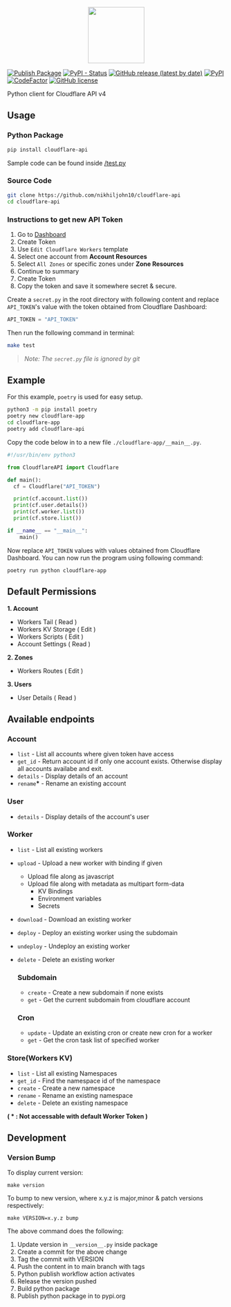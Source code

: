 <p align="center"><img src="https://raw.githubusercontent.com/nikhiljohn10/cloudflare-api/main/assets/images/logo.svg?sanitize=true" height="130"></p>

[![Publish Package](https://github.com/nikhiljohn10/cloudflare-api/actions/workflows/publish.yml/badge.svg)](https://github.com/nikhiljohn10/cloudflare-api/actions/workflows/publish.yml) [![PyPI - Status](https://img.shields.io/pypi/status/cloudflare-api)](https://pypi.org/project/cloudflare-api) [![GitHub release (latest by date)](https://img.shields.io/github/v/release/nikhiljohn10/cloudflare-api)](https://github.com/nikhiljohn10/cloudflare-api/releases) [![PyPI](https://img.shields.io/pypi/v/cloudflare-api)](https://pypi.org/project/cloudflare-api) [![CodeFactor](https://www.codefactor.io/repository/github/nikhiljohn10/cloudflare-api/badge)](https://www.codefactor.io/repository/github/nikhiljohn10/cloudflare-api) [![GitHub license](https://img.shields.io/github/license/nikhiljohn10/cloudflare-api)](https://github.com/nikhiljohn10/cloudflare-api/blob/main/LICENSE)

Python client for Cloudflare API v4

## Usage

### Python Package

```bash
pip install cloudflare-api
```

Sample code can be found inside [/test.py](https://github.com/nikhiljohn10/cloudflare-api/blob/main/test.py) 

### Source Code

```bash
git clone https://github.com/nikhiljohn10/cloudflare-api
cd cloudflare-api
```

### Instructions to get new API Token
1. Go to [Dashboard](https://dash.cloudflare.com/profile/api-tokens)
2. Create Token
3. Use `Edit Cloudflare Workers` template
4. Select one account from **Account Resources**
5. Select `All Zones` or specific zones under **Zone Resources**
6. Continue to summary
7. Create Token
8. Copy the token and save it somewhere secret & secure.

Create a `secret.py` in the root directory with following content and replace `API_TOKEN`'s value with the token obtained from Cloudflare Dashboard:
```python
API_TOKEN = "API_TOKEN"
```

Then run the following command in terminal:
```bash
make test
```

> *Note: The `secret.py` file is ignored by git*

## Example

For this example, `poetry` is used for easy setup.
```bash
python3 -m pip install poetry
poetry new cloudflare-app
cd cloudflare-app
poetry add cloudflare-api
```

Copy the code below in to a new file `./cloudflare-app/__main__.py`.
```python
#!/usr/bin/env python3

from CloudflareAPI import Cloudflare

def main():
  cf = Cloudflare("API_TOKEN")

  print(cf.account.list())
  print(cf.user.details())
  print(cf.worker.list())
  print(cf.store.list())

if __name__ == "__main__":
    main()
```
Now replace `API_TOKEN` values with values obtained from Cloudflare Dashboard. You can now run the program using following command:
```
poetry run python cloudflare-app
```

## Default Permissions

**1. Account**
   - Workers Tail ( Read )
   - Workers KV Storage ( Edit )
   - Workers Scripts ( Edit )
   - Account Settings ( Read )

**2. Zones**
   - Workers Routes ( Edit )

**3. Users**
   - User Details ( Read )

## Available endpoints

### Account

- `list` - List all accounts where given token have access
- `get_id` - Return account id if only one account exists. Otherwise display all accounts availabe and exit.
- `details` - Display details of an account
- `rename`__*__ - Rename an existing account 

### User

- `details` - Display details of the account's user

### Worker

- `list` - List all existing workers
- `upload` - Upload a new worker with binding if given
  - Upload file along as javascript
  - Upload file along with metadata as multipart form-data
    - KV Bindings
    - Environment variables
    - Secrets
- `download` - Download an existing worker
- `deploy` - Deploy an existing worker using the subdomain
- `undeploy` - Undeploy an existing worker
- `delete` - Delete an existing worker

  ### Subdomain

  - `create` - Create a new subdomain if none exists
  - `get` - Get the current subdomain from cloudflare account

  ### Cron

  - `update` - Update an existing cron or create new cron for a worker
  - `get` - Get the cron task list of specified worker

### Store(Workers KV)

- `list` - List all existing Namespaces
- `get_id` - Find the namespace id of the namespace
- `create` - Create a new namespace
- `rename` - Rename an existing namespace
- `delete` - Delete an existing namespace

**( * : Not accessable with default Worker Token )**

## Development

### Version Bump

To display current version:
```
make version
```

To bump to new version, where x.y.z is major,minor & patch versions respectively:
```
make VERSION=x.y.z bump
```

The above command does the following:

1. Update version in `__version__.py` inside package
2. Create a commit for the above change
3. Tag the commit with VERSION
4. Push the content in to main branch with tags
5. Python publish workflow action activates
6. Release the version pushed
7. Build python package
8. Publish python package in to pypi.org
